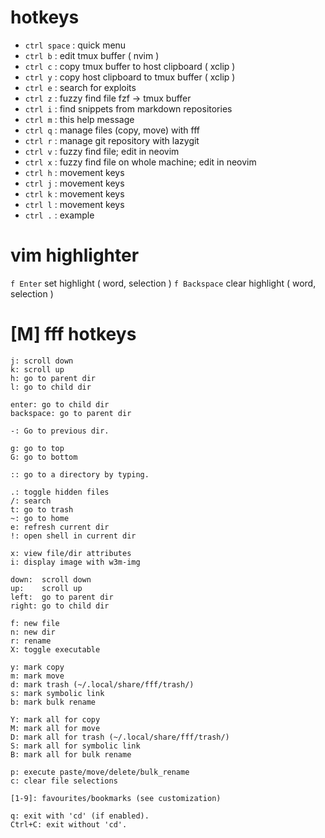 # hotkeys
* `ctrl space` : quick menu 
* `ctrl b`     : edit tmux buffer ( nvim )
* `ctrl c`     : copy tmux buffer to host clipboard ( xclip )
* `ctrl y`     : copy host clipboard to tmux buffer ( xclip )
* `ctrl e`     : search for exploits 
* `ctrl z`     : fuzzy find file fzf -> tmux buffer
* `ctrl i`     : find snippets from markdown repositories 
* `ctrl m`     : this help message 
* `ctrl q`     : manage files (copy, move) with fff 
* `ctrl r`     : manage git repository with lazygit 
* `ctrl v`     : fuzzy find file; edit in neovim 
* `ctrl x`     : fuzzy find file on whole machine; edit in neovim 
* `ctrl h`     : movement keys 
* `ctrl j`     : movement keys 
* `ctrl k`     : movement keys 
* `ctrl l`     : movement keys 
* `ctrl .`     : example 

# vim highlighter
`f Enter` set highlight ( word, selection )
`f Backspace` clear highlight ( word, selection )

# [M] fff hotkeys
```
j: scroll down
k: scroll up
h: go to parent dir
l: go to child dir

enter: go to child dir
backspace: go to parent dir

-: Go to previous dir.

g: go to top
G: go to bottom

:: go to a directory by typing.

.: toggle hidden files
/: search
t: go to trash
~: go to home
e: refresh current dir
!: open shell in current dir

x: view file/dir attributes
i: display image with w3m-img

down:  scroll down
up:    scroll up
left:  go to parent dir
right: go to child dir

f: new file
n: new dir
r: rename
X: toggle executable

y: mark copy
m: mark move
d: mark trash (~/.local/share/fff/trash/)
s: mark symbolic link
b: mark bulk rename

Y: mark all for copy
M: mark all for move
D: mark all for trash (~/.local/share/fff/trash/)
S: mark all for symbolic link
B: mark all for bulk rename

p: execute paste/move/delete/bulk_rename
c: clear file selections

[1-9]: favourites/bookmarks (see customization)

q: exit with 'cd' (if enabled).
Ctrl+C: exit without 'cd'.
```
